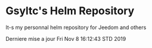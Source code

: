 # Gsyltc's Helm Repository

It-s my personnal helm repository for Jeedom and others

Derniere mise a jour Fri Nov  8 16:12:43 STD 2019
